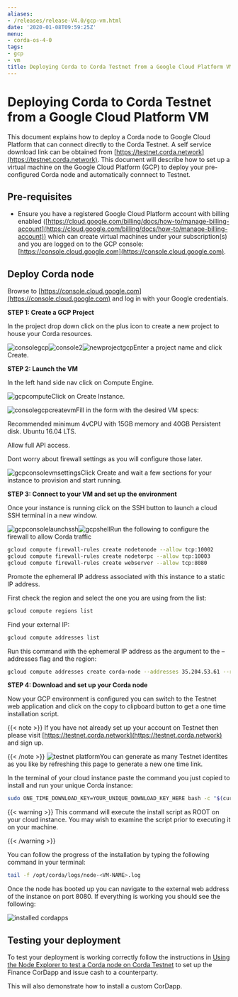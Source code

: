 ```yaml
---
aliases:
- /releases/release-V4.0/gcp-vm.html
date: '2020-01-08T09:59:25Z'
menu:
- corda-os-4-0
tags:
- gcp
- vm
title: Deploying Corda to Corda Testnet from a Google Cloud Platform VM
---
```



# Deploying Corda to Corda Testnet from a Google Cloud Platform VM

This document explains how to deploy a Corda node to Google Cloud Platform that can connect directly to the Corda Testnet. A self service download link can be obtained from [https://testnet.corda.network](https://testnet.corda.network). This document will describe how to set up a virtual machine on the Google Cloud Platform (GCP) to deploy your pre-configured Corda node and automatically connnect to Testnet.


## Pre-requisites


* Ensure you have a registered Google Cloud Platform account with
                        billing enabled ([https://cloud.google.com/billing/docs/how-to/manage-billing-account](https://cloud.google.com/billing/docs/how-to/manage-billing-account)) which can create virtual machines under your subscription(s) and you are logged on to the GCP console: [https://console.cloud.google.com](https://console.cloud.google.com).



## Deploy Corda node

Browse to [https://console.cloud.google.com](https://console.cloud.google.com) and log in with your
                Google credentials.

**STEP 1: Create a GCP Project**

In the project drop down click on the plus icon to create a new
                project to house your Corda resources.

![consolegcp](/en/images/consolegcp.png "consolegcp")![console2](/en/images/console2.png "console2")![newprojectgcp](/en/images/newprojectgcp.png "newprojectgcp")Enter a project name and click Create.

**STEP 2: Launch the VM**

In the left hand side nav click on Compute Engine.

![gcpcompute](/en/images/gcpcompute.png "gcpcompute")Click on Create Instance.

![consolegcpcreatevm](/en/images/consolegcpcreatevm.png "consolegcpcreatevm")Fill in the form with the desired VM specs:

Recommended minimum 4vCPU with 15GB memory and 40GB Persistent disk.
                Ubuntu 16.04 LTS.

Allow full API access.

Dont worry about firewall settings as you will configure those later.

![gcpconsolevmsettings](/en/images/gcpconsolevmsettings.png "gcpconsolevmsettings")Click Create and wait a few sections for your instance to provision
                and start running.

**STEP 3: Connect to your VM and set up the environment**

Once your instance is running click on the SSH button to launch a
                cloud SSH terminal in a new window.

![gcpconsolelaunchssh](/en/images/gcpconsolelaunchssh.png "gcpconsolelaunchssh")![gcpshell](/en/images/gcpshell.png "gcpshell")Run the following to configure the firewall to allow Corda traffic

```bash
gcloud compute firewall-rules create nodetonode --allow tcp:10002
gcloud compute firewall-rules create nodetorpc --allow tcp:10003
gcloud compute firewall-rules create webserver --allow tcp:8080
```
Promote the ephemeral IP address associated with this
                instance to a static IP address.

First check the region and select the one you are using from the list:

```bash
gcloud compute regions list
```
Find your external IP:

```bash
gcloud compute addresses list
```
Run this command with the ephemeral IP address as the argument to
                the –addresses flag and the region:

```bash
gcloud compute addresses create corda-node --addresses 35.204.53.61 --region europe-west4
```
**STEP 4: Download and set up your Corda node**

Now your GCP environment is configured you can switch to the Testnet
                web application and click on the copy to clipboard button to get a one
                time installation script.


{{< note >}}
If you have not already set up your account on Testnet then please visit [https://testnet.corda.network](https://testnet.corda.network) and sign up.

{{< /note >}}
![testnet platform](/en/images/testnet-platform.png "testnet platform")You can generate as many Testnet identites as you like by refreshing
                this page to generate a new one time link.

In the terminal of your cloud instance paste the command you just copied to install and run
                your unique Corda instance:

```bash
sudo ONE_TIME_DOWNLOAD_KEY=YOUR_UNIQUE_DOWNLOAD_KEY_HERE bash -c "$(curl -L https://testnet.corda.network/api/user/node/install.sh)"
```

{{< warning >}}
This command will execute the install script as ROOT on your cloud instance. You may wish to examine the script prior to executing it on your machine.

{{< /warning >}}

You can follow the progress of the installation by typing the following command in your terminal:

```bash
tail -f /opt/corda/logs/node-<VM-NAME>.log
```
Once the node has booted up you can navigate to the external web address of the instance on port 8080. If everything is working you should see the following:

![installed cordapps](/en/images/installed-cordapps.png "installed cordapps")
## Testing your deployment

To test your deployment is working correctly follow the instructions in [Using the Node Explorer to test a Corda node on Corda Testnet](testnet-explorer-corda.md) to set up the Finance CorDapp and issue cash to a counterparty.

This will also demonstrate how to install a custom CorDapp.


